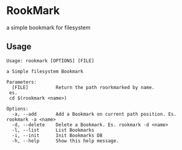 RookMark
========

a simple bookmark for filesystem

## Usage

````
Usage: rookmark [OPTIONS] [FILE]

a Simple filesystem Bookmark 

Parameters:
  [FILE]          Return the path roorkmarked by name.
 es. 
 cd $(rookmark <name>)

Options:
  -a, --add       Add a Bookmark on current path position. Es. rookmark -a <name>
  -d, --delete    Delete a Bookmark. Es. rookmark -d <name>
  -l, --list      List Bookmarks
  -i, --init      Init Bookmarks DB
  -h, --help      Show this help message.
  ````


